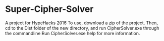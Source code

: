 # Super-Cipher-Solver
A project for HypeHacks 2016
To use, download a zip of the project. Then, cd to the Dist folder of the new directory, and run CipherSolver.exe through the commandline
Run CipherSolver.exe help for more information.
